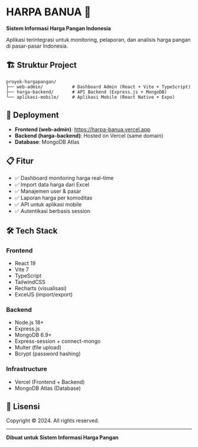 # HARPA BANUA 🌾

**Sistem Informasi Harga Pangan Indonesia**

Aplikasi terintegrasi untuk monitoring, pelaporan, dan analisis harga pangan di pasar-pasar Indonesia.

## 🏗️ Struktur Project

```
proyek-hargapangan/
├── web-admin/           # Dashboard Admin (React + Vite + TypeScript)
├── harga-backend/       # API Backend (Express.js + MongoDB)
└── aplikasi-mobile/     # Aplikasi Mobile (React Native + Expo)
```

## 🚀 Deployment

- **Frontend (web-admin)**: https://harpa-banua.vercel.app
- **Backend (harga-backend)**: Hosted on Vercel (same domain)
- **Database**: MongoDB Atlas

## 📋 Fitur

- ✅ Dashboard monitoring harga real-time
- ✅ Import data harga dari Excel
- ✅ Manajemen user & pasar
- ✅ Laporan harga per komoditas
- ✅ API untuk aplikasi mobile
- ✅ Autentikasi berbasis session

## 🛠️ Tech Stack

### Frontend
- React 19
- Vite 7
- TypeScript
- TailwindCSS
- Recharts (visualisasi)
- ExcelJS (import/export)

### Backend
- Node.js 18+
- Express.js
- MongoDB 6.9+
- Express-session + connect-mongo
- Multer (file upload)
- Bcrypt (password hashing)

### Infrastructure
- Vercel (Frontend + Backend)
- MongoDB Atlas (Database)

## 📝 Lisensi

Copyright © 2024. All rights reserved.

---

**Dibuat untuk Sistem Informasi Harga Pangan**
